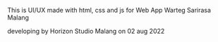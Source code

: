 This is UI/UX made with html, css and js
for Web App Warteg Sarirasa Malang


developing by Horizon Studio Malang
on 02 aug 2022